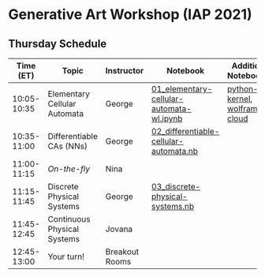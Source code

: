 # Generative Art Workshop (IAP 2021)

## Thursday Schedule

| Time (ET)     | Topic                        | Instructor     | Notebook       | Additional Notebook(s) |
| -----------   | ---------------------------- | -------------- |--------------- | ---------------------- |
| 10:05-10:35   | Elementary Cellular Automata | George         | [01_elementary-cellular-automata-wl.ipynb](https://github.com/gvarnavi/generative-art-iap/blob/master/01.21-Thursday/01_elementary-cellular-automata-wl.ipynb) | [python-kernel](https://github.com/gvarnavi/generative-art-iap/blob/master/01.21-Thursday/01X_elementary-cellular-automata-py.ipynb), [wolfram-cloud](https://www.wolframcloud.com/obj/gvarnavi/Published/01X_elementary-cellular-automata.nb) |
| 10:35-11:00   | Differentiable CAs (NNs)     | George         | [02_differentiable-cellular-automata.nb](https://www.wolframcloud.com/obj/gvarnavi/Published/02_differentiable-cellular-automata.nb)| |
| 11:00-11:15   | _On-the-fly_                 | Nina           | | |
| 11:15-11:45   | Discrete Physical Systems    | George         | [03_discrete-physical-systems.nb](https://www.wolframcloud.com/obj/gvarnavi/Published/03_discrete-physical-systems.nb)| |
| 11:45-12:45   | Continuous Physical Systems  | Jovana         | | |
| 12:45-13:00   | Your turn!                   | Breakout Rooms | | |

